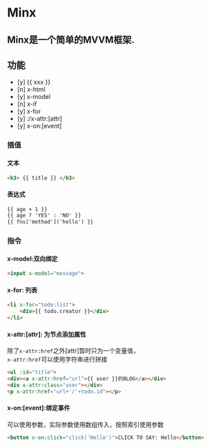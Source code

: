 # Minx

## Minx是一个简单的MVVM框架.

## 功能
 - [y] {{ xxx }}
 - [n] x-html
 - [y] x-model
 - [n] x-if
 - [y] x-for
 - [y] :/x-attr:[attr]
 - [y] x-on:[event]
 
 ### 插值
 #### 文本 
 ```html
 <h3> {{ title }} </h3>
```
#### 表达式
```html
{{ age + 1 }}
{{ age ? 'YES' : 'NO' }}
{{ fns['method']('hello') }}
```

### 指令
#### x-model:双向绑定
```html
<input x-model="message">
```

#### x-for: 列表
```html
<li x-for="todo:list">
    <div>{{ todo.creator }}</div>
</li>
```

#### x-attr:[attr]: 为节点添加属性
除了`x-attr:href`之外[attr]暂时只为一个变量值，<br>
`x-attr:href`可以使用字符串进行拼接
```html
<ul :id="title">
<div><a x-attr:href="url">{{ user }}的BLOG</a></div>
<div x-attr:class="user"></div>
<p x-attr:href="url+'/'+todo.id"></p>
```

#### x-on:[event]:绑定事件
可以使用参数，实际参数使用数组传入，按照索引使用参数
```html
<button x-on:click="click('Hello')">CLICK TO SAY: Hello</button>
``` 